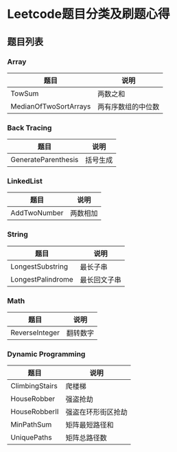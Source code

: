 # Leetcode题目分类及刷题心得


## 题目列表

### Array

|题目|说明|
|----|----|
|TowSum|两数之和|
|MedianOfTwoSortArrays|两有序数组的中位数|

### Back Tracing

|题目|说明|
|----|----|
|GenerateParenthesis|括号生成|

### LinkedList

|题目|说明|
|----|----|
|AddTwoNumber|两数相加|

### String

|题目|说明|
|----|----|
|LongestSubstring|最长子串|
|LongestPalindrome|最长回文子串|


### Math

|题目|说明|
|----|----|
|ReverseInteger|翻转数字|

### Dynamic Programming

|题目|说明|
|----|----|
|ClimbingStairs|爬楼梯|
|HouseRobber|强盗抢劫|
|HouseRobberII|强盗在环形街区抢劫|
|MinPathSum|矩阵最短路径和|
|UniquePaths|矩阵总路径数|
